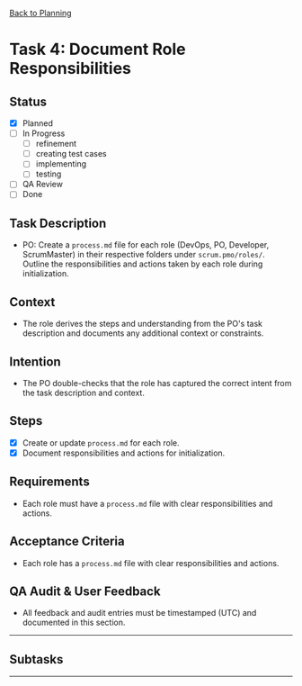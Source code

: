 
[Back to Planning](../planning.md)

# Task 4: Document Role Responsibilities

## Status
- [x] Planned
- [ ] In Progress
  - [ ] refinement
  - [ ] creating test cases
  - [ ] implementing
  - [ ] testing
- [ ] QA Review
- [ ] Done

## Task Description
- PO: Create a `process.md` file for each role (DevOps, PO, Developer, ScrumMaster) in their respective folders under `scrum.pmo/roles/`. Outline the responsibilities and actions taken by each role during initialization.

## Context
- The role derives the steps and understanding from the PO's task description and documents any additional context or constraints.

## Intention
- The PO double-checks that the role has captured the correct intent from the task description and context.

## Steps
- [x] Create or update `process.md` for each role.
- [x] Document responsibilities and actions for initialization.

## Requirements
- Each role must have a `process.md` file with clear responsibilities and actions.

## Acceptance Criteria
- Each role has a `process.md` file with clear responsibilities and actions.

## QA Audit & User Feedback
- All feedback and audit entries must be timestamped (UTC) and documented in this section.

---
## Subtasks

---
